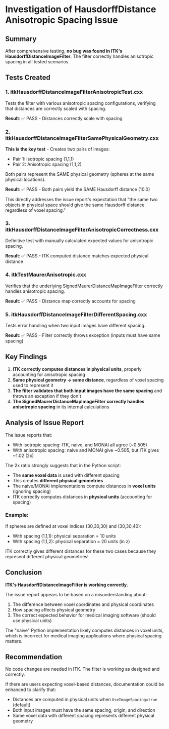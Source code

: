 # Investigation of HausdorffDistance Anisotropic Spacing Issue

## Summary

After comprehensive testing, **no bug was found in ITK's HausdorffDistanceImageFilter**. The filter correctly handles anisotropic spacing in all tested scenarios.

## Tests Created

### 1. itkHausdorffDistanceImageFilterAnisotropicTest.cxx
Tests the filter with various anisotropic spacing configurations, verifying that distances are correctly scaled with spacing.

**Result**: ✅ PASS - Distances correctly scale with spacing

### 2. itkHausdorffDistanceImageFilterSamePhysicalGeometry.cxx  
**This is the key test** - Creates two pairs of images:
- Pair 1: Isotropic spacing (1,1,1)
- Pair 2: Anisotropic spacing (1,1,2)

Both pairs represent the SAME physical geometry (spheres at the same physical locations).

**Result**: ✅ PASS - Both pairs yield the SAME Hausdorff distance (10.0)

This directly addresses the issue report's expectation that "the same two objects in physical space should give the same Hausdorff distance regardless of voxel spacing."

### 3. itkHausdorffDistanceImageFilterAnisotropicCorrectness.cxx
Definitive test with manually calculated expected values for anisotropic spacing.

**Result**: ✅ PASS - ITK computed distance matches expected physical distance

### 4. itkTestMaurerAnisotropic.cxx
Verifies that the underlying SignedMaurerDistanceMapImageFilter correctly handles anisotropic spacing.

**Result**: ✅ PASS - Distance map correctly accounts for spacing

### 5. itkHausdorffDistanceImageFilterDifferentSpacing.cxx
Tests error handling when two input images have different spacing.

**Result**: ✅ PASS - Filter correctly throws exception (inputs must have same spacing)

## Key Findings

1. **ITK correctly computes distances in physical units**, properly accounting for anisotropic spacing
2. **Same physical geometry → same distance**, regardless of voxel spacing used to represent it
3. **The filter validates that both input images have the same spacing** and throws an exception if they don't
4. **The SignedMaurerDistanceMapImageFilter correctly handles anisotropic spacing** in its internal calculations

## Analysis of Issue Report

The issue reports that:
- With isotropic spacing: ITK, naive, and MONAI all agree (~0.505)
- With anisotropic spacing: naive and MONAI give ~0.505, but ITK gives ~1.02 (2x)

The 2x ratio strongly suggests that in the Python script:
- The **same voxel data** is used with different spacing
- This creates **different physical geometries**
- The naive/MONAI implementations compute distances in **voxel units** (ignoring spacing)
- ITK correctly computes distances in **physical units** (accounting for spacing)

### Example:
If spheres are defined at voxel indices (30,30,30) and (30,30,40):
- With spacing (1,1,1): physical separation = 10 units
- With spacing (1,1,2): physical separation = 20 units (in z)

ITK correctly gives different distances for these two cases because they represent different physical geometries!

## Conclusion

**ITK's HausdorffDistanceImageFilter is working correctly.**

The issue report appears to be based on a misunderstanding about:
1. The difference between voxel coordinates and physical coordinates
2. How spacing affects physical geometry
3. The correct expected behavior for medical imaging software (should use physical units)

The "naive" Python implementation likely computes distances in voxel units, which is incorrect for medical imaging applications where physical spacing matters.

## Recommendation

No code changes are needed in ITK. The filter is working as designed and correctly.

If there are users expecting voxel-based distances, documentation could be enhanced to clarify that:
- Distances are computed in physical units when `UseImageSpacing=true` (default)
- Both input images must have the same spacing, origin, and direction
- Same voxel data with different spacing represents different physical geometry
